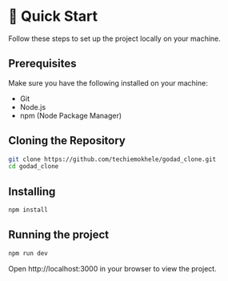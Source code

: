 # 🤸 Quick Start

Follow these steps to set up the project locally on your machine.

## Prerequisites

Make sure you have the following installed on your machine:

- Git
- Node.js
- npm (Node Package Manager)

## Cloning the Repository

```bash
git clone https://github.com/techiemokhele/godad_clone.git
cd godad_clone
```

## Installing

```bash
npm install
```

## Running the project

```bash
npm run dev
```

Open http://localhost:3000 in your browser to view the project.
